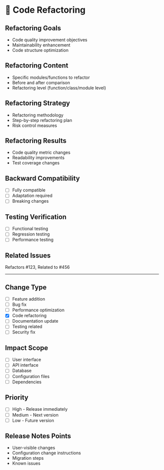 # 🔧 Code Refactoring

## Refactoring Goals
- Code quality improvement objectives
- Maintainability enhancement
- Code structure optimization

## Refactoring Content
- Specific modules/functions to refactor
- Before and after comparison
- Refactoring level (function/class/module level)

## Refactoring Strategy
- Refactoring methodology
- Step-by-step refactoring plan
- Risk control measures

## Refactoring Results
- Code quality metric changes
- Readability improvements
- Test coverage changes

## Backward Compatibility
- [ ] Fully compatible
- [ ] Adaptation required
- [ ] Breaking changes

## Testing Verification
- [ ] Functional testing
- [ ] Regression testing
- [ ] Performance testing

## Related Issues
Refactors #123, Related to #456

---

## Change Type
- [ ] Feature addition
- [ ] Bug fix
- [ ] Performance optimization
- [x] Code refactoring
- [ ] Documentation update
- [ ] Testing related
- [ ] Security fix

## Impact Scope
- [ ] User interface
- [ ] API interface
- [ ] Database
- [ ] Configuration files
- [ ] Dependencies

## Priority
- [ ] High - Release immediately
- [ ] Medium - Next version
- [ ] Low - Future version

## Release Notes Points
- User-visible changes
- Configuration change instructions
- Migration steps
- Known issues 
